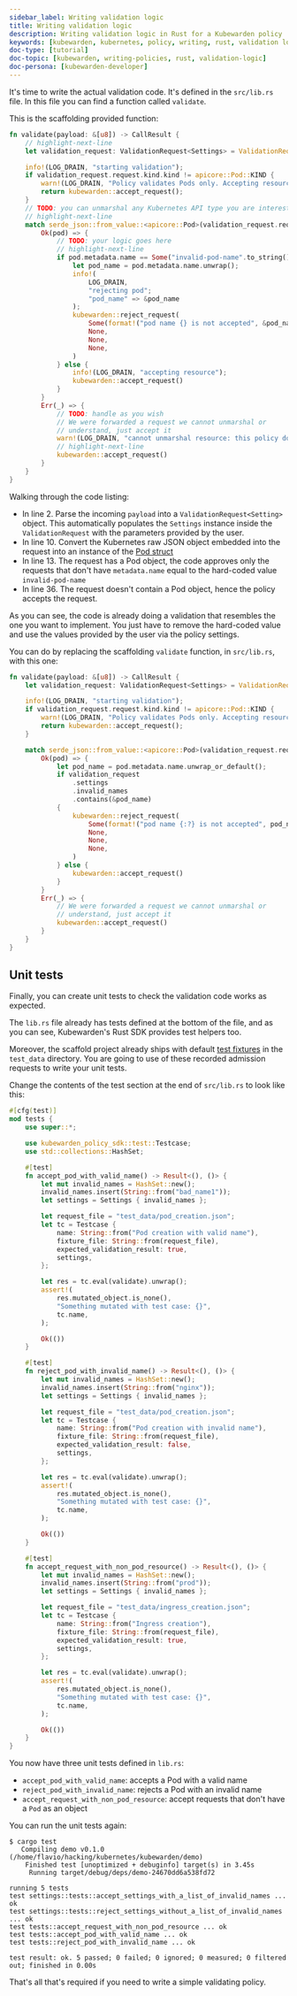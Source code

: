 ```yaml
---
sidebar_label: Writing validation logic
title: Writing validation logic
description: Writing validation logic in Rust for a Kubewarden policy
keywords: [kubewarden, kubernetes, policy, writing, rust, validation logic]
doc-type: [tutorial]
doc-topic: [kubewarden, writing-policies, rust, validation-logic]
doc-persona: [kubewarden-developer]
---
```


<head>
  <link rel="canonical" href="https://docs.kubewarden.io/tutorials/writing-policies/rust/write-validation-logic"/>
</head>

It's time to write the actual validation code.
It's defined in the `src/lib.rs` file.
In this file you can find a function called `validate`.

This is the scaffolding provided function:

```rust showLineNumbers
fn validate(payload: &[u8]) -> CallResult {
    // highlight-next-line
    let validation_request: ValidationRequest<Settings> = ValidationRequest::new(payload)?;

    info!(LOG_DRAIN, "starting validation");
    if validation_request.request.kind.kind != apicore::Pod::KIND {
        warn!(LOG_DRAIN, "Policy validates Pods only. Accepting resource"; "kind" => &validation_request.request.kind.kind);
        return kubewarden::accept_request();
    }
    // TODO: you can unmarshal any Kubernetes API type you are interested in
    // highlight-next-line
    match serde_json::from_value::<apicore::Pod>(validation_request.request.object) {
        Ok(pod) => {
            // TODO: your logic goes here
            // highlight-next-line
            if pod.metadata.name == Some("invalid-pod-name".to_string()) {
                let pod_name = pod.metadata.name.unwrap();
                info!(
                    LOG_DRAIN,
                    "rejecting pod";
                    "pod_name" => &pod_name
                );
                kubewarden::reject_request(
                    Some(format!("pod name {} is not accepted", &pod_name)),
                    None,
                    None,
                    None,
                )
            } else {
                info!(LOG_DRAIN, "accepting resource");
                kubewarden::accept_request()
            }
        }
        Err(_) => {
            // TODO: handle as you wish
            // We were forwarded a request we cannot unmarshal or
            // understand, just accept it
            warn!(LOG_DRAIN, "cannot unmarshal resource: this policy does not know how to evaluate this resource; accept it");
            // highlight-next-line
            kubewarden::accept_request()
        }
    }
}
```

Walking through the code listing:

- In line 2. Parse the incoming `payload` into a `ValidationRequest<Setting>` object.
This automatically populates the `Settings` instance inside the `ValidationRequest` with the parameters provided by the user.
- In line 10. Convert the Kubernetes raw JSON object embedded into the request into an instance of the
[Pod struct](https://arnavion.github.io/k8s-openapi/v0.25.x/k8s_openapi/api/core/v1/struct.Pod.html)
- In line 13. The request has a Pod object, the code approves only the requests that don't have `metadata.name` equal to the hard-coded value `invalid-pod-name`
- In line 36. The request doesn't contain a Pod object, hence the policy accepts the request.

As you can see, the code is already doing a validation that resembles the one you want to implement.
You just have to remove the hard-coded value and use the values provided by the user via the policy settings.

You can do by replacing the scaffolding `validate` function, in `src/lib.rs`, with this one:

```rust
fn validate(payload: &[u8]) -> CallResult {
    let validation_request: ValidationRequest<Settings> = ValidationRequest::new(payload)?;

    info!(LOG_DRAIN, "starting validation");
    if validation_request.request.kind.kind != apicore::Pod::KIND {
        warn!(LOG_DRAIN, "Policy validates Pods only. Accepting resource"; "kind" => &validation_request.request.kind.kind);
        return kubewarden::accept_request();
    }

    match serde_json::from_value::<apicore::Pod>(validation_request.request.object) {
        Ok(pod) => {
            let pod_name = pod.metadata.name.unwrap_or_default();
            if validation_request
                .settings
                .invalid_names
                .contains(&pod_name)
            {
                kubewarden::reject_request(
                    Some(format!("pod name {:?} is not accepted", pod_name)),
                    None,
                    None,
                    None,
                )
            } else {
                kubewarden::accept_request()
            }
        }
        Err(_) => {
            // We were forwarded a request we cannot unmarshal or
            // understand, just accept it
            kubewarden::accept_request()
        }
    }
}
```

## Unit tests

Finally, you can create unit tests to check the validation code works as
expected.

The `lib.rs` file already has tests defined at the bottom of the file, and as
you can see, Kubewarden's Rust SDK provides test helpers too.

Moreover, the scaffold project already ships with default
[test fixtures](https://en.wikipedia.org/wiki/Test_fixture#Software) in
the `test_data` directory. You are going to use of these recorded
admission requests to write your unit tests.

Change the contents of the test section at the end of `src/lib.rs` to look like this:

```rust
#[cfg(test)]
mod tests {
    use super::*;

    use kubewarden_policy_sdk::test::Testcase;
    use std::collections::HashSet;

    #[test]
    fn accept_pod_with_valid_name() -> Result<(), ()> {
        let mut invalid_names = HashSet::new();
        invalid_names.insert(String::from("bad_name1"));
        let settings = Settings { invalid_names };

        let request_file = "test_data/pod_creation.json";
        let tc = Testcase {
            name: String::from("Pod creation with valid name"),
            fixture_file: String::from(request_file),
            expected_validation_result: true,
            settings,
        };

        let res = tc.eval(validate).unwrap();
        assert!(
            res.mutated_object.is_none(),
            "Something mutated with test case: {}",
            tc.name,
        );

        Ok(())
    }

    #[test]
    fn reject_pod_with_invalid_name() -> Result<(), ()> {
        let mut invalid_names = HashSet::new();
        invalid_names.insert(String::from("nginx"));
        let settings = Settings { invalid_names };

        let request_file = "test_data/pod_creation.json";
        let tc = Testcase {
            name: String::from("Pod creation with invalid name"),
            fixture_file: String::from(request_file),
            expected_validation_result: false,
            settings,
        };

        let res = tc.eval(validate).unwrap();
        assert!(
            res.mutated_object.is_none(),
            "Something mutated with test case: {}",
            tc.name,
        );

        Ok(())
    }

    #[test]
    fn accept_request_with_non_pod_resource() -> Result<(), ()> {
        let mut invalid_names = HashSet::new();
        invalid_names.insert(String::from("prod"));
        let settings = Settings { invalid_names };

        let request_file = "test_data/ingress_creation.json";
        let tc = Testcase {
            name: String::from("Ingress creation"),
            fixture_file: String::from(request_file),
            expected_validation_result: true,
            settings,
        };

        let res = tc.eval(validate).unwrap();
        assert!(
            res.mutated_object.is_none(),
            "Something mutated with test case: {}",
            tc.name,
        );

        Ok(())
    }
}
```

You now have three unit tests defined in `lib.rs`:

- `accept_pod_with_valid_name`: accepts a Pod with a valid name
- `reject_pod_with_invalid_name`: rejects a Pod with an invalid name
- `accept_request_with_non_pod_resource`: accept requests that don't have a `Pod` as an object

You can run the unit tests again:

```shell
$ cargo test
   Compiling demo v0.1.0 (/home/flavio/hacking/kubernetes/kubewarden/demo)
    Finished test [unoptimized + debuginfo] target(s) in 3.45s
     Running target/debug/deps/demo-24670dd6a538fd72

running 5 tests
test settings::tests::accept_settings_with_a_list_of_invalid_names ... ok
test settings::tests::reject_settings_without_a_list_of_invalid_names ... ok
test tests::accept_request_with_non_pod_resource ... ok
test tests::accept_pod_with_valid_name ... ok
test tests::reject_pod_with_invalid_name ... ok

test result: ok. 5 passed; 0 failed; 0 ignored; 0 measured; 0 filtered out; finished in 0.00s
```

That's all that's required if you need to write a simple validating policy.
